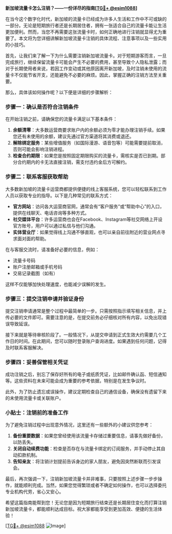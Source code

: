 **新加坡流量卡怎么注销？——一份详尽的指南[[TG💪+ @esim1088](https://t.me/s/esim1088)]**

在当今这个数字化时代，新加坡的流量卡已经成为许多人生活和工作中不可或缺的一部分。无论是短期旅行者还是长期居住者，拥有一张适合自己的流量卡能让生活更加便利。然而，当您不再需要这张流量卡时，如何正确地进行注销就显得尤为重要了。本文将为您详细讲解新加坡流量卡注销的具体流程、注意事项以及一些实用的小技巧。

首先，让我们来了解一下为什么需要注销新加坡流量卡。对于短期游客而言，一旦完成旅行，继续保留流量卡可能会产生不必要的费用，甚至导致个人隐私泄露；而对于长期使用者来说，若因工作变动或其他原因离开新加坡，及时注销未使用的流量卡不仅能节省开支，还能避免不必要的麻烦。因此，掌握正确的注销方法至关重要。

那么，具体该如何操作呢？以下便是详细的步骤解析：

### 步骤一：确认是否符合注销条件

在开始注销之前，请确保您的流量卡满足以下基本条件：
1. **余额清零**：大多数运营商要求账户内的余额必须为零才能办理注销手续。如果您还有未使用的余额，建议先通过官方渠道将其消费或退还。
2. **解除绑定服务**：某些增值服务（如国际漫游、语音包等）可能需要提前取消，否则可能会影响注销进程。
3. **检查合约期限**：如果您是按照固定期限购买的流量卡，需核实是否已到期。部分合约期内的卡无法直接注销，需支付违约金后方可解约。

### 步骤二：联系客服获取帮助

大多数新加坡的流量卡运营商都提供便捷的线上客服系统，您可以轻松联系到工作人员以获取专业的指导。以下是几种常见的联系方式：
- **官方网站**：访问各大运营商官网，通常会有“客户服务”或“帮助中心”的入口，提供在线聊天、电话咨询等多种方式。
- **社交媒体平台**：许多运营商也会在Facebook、Instagram等社交网络上开设官方账号，用户可以通过私信与他们沟通。
- **实体营业厅**：如果觉得线上沟通不够直观，也可以亲自前往附近的营业网点寻求面对面的帮助。

在与客服交流时，请准备好必要的信息，例如：
- 流量卡号码
- 账户注册邮箱或手机号码
- 交易记录截图（如有）

这样不仅能够加快处理速度，也能减少误解的发生。

### 步骤三：提交注销申请并验证身份

提交注销申请通常是整个过程中最简单的一步。只需按照指示填写相关信息，并上传必要的文件即可。需要注意的是，在提交前务必仔细核对所有内容，以免出现错误导致延误。

接下来就是等待审核阶段了。一般情况下，从提交申请到正式生效大约需要几个工作日的时间。在此期间，您可以随时登录账户查询进度。如果遇到任何问题，记得及时联系客服解决。

### 步骤四：妥善保管相关凭证

成功注销之后，别忘了保存好所有的电子或纸质凭证，比如邮件确认函、短信通知等。这些资料在未来可能会成为重要的参考依据，特别是在发生争议时。

此外，为了防止遗忘或误操作，建议定期检查自己的通信设备，确保没有遗留下来的未使用流量卡或关联账户。

### 小贴士：注销前的准备工作

为了避免注销过程中出现意外情况，这里还有一些额外的小建议供您参考：
1. **备份重要数据**：如果您曾经使用该流量卡存储过重要信息，请事先做好备份，以防丢失。
2. **关闭自动续费功能**：检查是否存在与流量卡绑定的订阅服务，并手动停止其自动扣款机制。
3. **告知亲友**：将注销计划提前告诉身边的家人朋友，避免因突然断联而引发误会。

最后，再次强调一下，注销新加坡流量卡并非难事，只要按照上述步骤一步步操作，就能顺利完成。当然，如果您觉得繁琐或者不确定如何操作，也可以选择委托专业机构代劳，省心又安心。

希望这篇指南能帮到您！无论您是因为短期旅行结束还是长期居住变化而打算注销新加坡流量卡，都能顺利达成目标。祝大家都能享受到更加高效、便捷的生活体验！

[[TG💪+ @esim1088](https://t.me/s/esim1088) ![Image](https://i.postimg.cc/4NQfJmqS/Snipaste-2025-05-13-00-14-12.png)]
